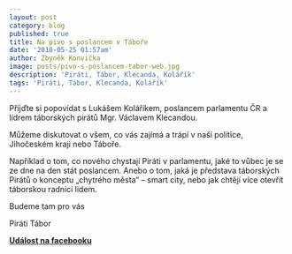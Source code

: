 ```yaml
---
layout: post
category: blog
published: true
title: Na pivo s poslancem v Táboře
date: '2018-05-25 01:57am'
author: Zbyněk Konvička
image: posts/pivo-s-poslancem-tabor-web.jpg
description: 'Piráti, Tábor, Klecanda, Kolářík'
tags: 'Piráti, Tábor, Klecanda, Kolářík'
---
```

Přijďte si popovídat s Lukášem Koláříkem, poslancem parlamentu ČR a lídrem táborských pirátů Mgr. Václavem Klecandou.
 
Můžeme diskutovat o všem, co vás zajímá a trápí v naší politice, Jihočeském kraji nebo Táboře. 

Například o tom, co nového chystají Piráti v parlamentu, jaké to vůbec je se ze dne na den stát poslancem. 
Anebo o tom, jaká je představa táborských Pirátů o konceptu „chytrého města“ – smart city, nebo jak chtějí více otevřít táborskou radnici lidem.

Budeme tam pro vás

Piráti Tábor

[**Událost na facebooku**](https://www.facebook.com/events/391216004726723/)
